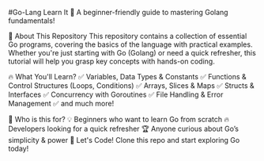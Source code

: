 #Go-Lang Learn It 🚀
A beginner-friendly guide to mastering Golang fundamentals!

📌 About This Repository
This repository contains a collection of essential Go programs, covering the basics of the language with practical examples. Whether you're just starting with Go (Golang) or need a quick refresher, this tutorial will help you grasp key concepts with hands-on coding.

🔥 What You'll Learn?
✅ Variables, Data Types & Constants
✅ Functions & Control Structures (Loops, Conditions)
✅ Arrays, Slices & Maps
✅ Structs & Interfaces
✅ Concurrency with Goroutines
✅ File Handling & Error Management
✅ and much more!


📖 Who is this for?
💡 Beginners who want to learn Go from scratch
🔥 Developers looking for a quick refresher
🏆 Anyone curious about Go’s simplicity & power
🚀 Let's Code!
Clone this repo and start exploring Go today!
